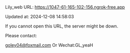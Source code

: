 Lily_web URL: https://1047-61-165-102-156.ngrok-free.app

Updated at: 2024-12-08 14:58:03

If you cannot open this URL, the server might be down.

Please contact: 

goley04@foxmail.com Or Wechat:GL_yeaH